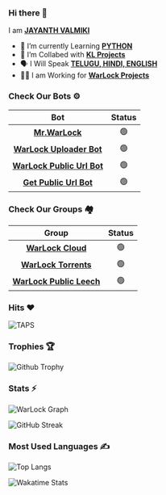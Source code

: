### Hi there 👋

I am [**JAYANTH VALMIKI**](https://telegram.dog/strangerbot_1)

- 🔭 I’m currently Learning [**PYTHON**](https://www.python.org/)
- 👯 I’m Collabed with [**KL Projects**](https://telegram.dog/kl_projects)
- 🗣️ I Will Speak [**TELUGU, HINDI, ENGLISH**](https://en.wikipedia.org/wiki/Languages_of_India)
- 👷‍♂️ I am Working for [**WarLock Projects**](https://telegram.dog/warlockprojects)

### Check Our Bots ⚙️

| **Bot** |  **Status**  |
| :-: | :-: |
| [**Mr.WarLock**](https://t.me/mrwarlock_bot) | 🟢 |
| [**WarLock Uploader Bot**](https://t.me/warlockurluploader_bot) | 🟢 |
| [**WarLock Public Url Bot**](https://t.me/warlockpublicurl_bot) | 🟢 |
| [**Get Public Url Bot**](https://t.me/getpubliclinkpro_bot) | 🟢 |

### Check Our Groups 🏘️

| **Group** |  **Status**  |
| :-: | :-: |
| [**WarLock Cloud**](https://t.me/joinchat/219fOxQSXKwxMDA1) | 🟢 |
| [**WarLock Torrents**](https://t.me/warlocktorrents) | 🟢 |
| [**WarLock Public Leech**](https://t.me/warlockpublicleech) | 🟢 |

### Hits ❤️

![TAPS](https://hits.seeyoufarm.com/api/count/incr/badge.svg?url=https%3A%2F%2Fgithub.com%2Fwarlock-pro&count_bg=%2379C83D&title_bg=%23555555&icon=&icon_color=%23E7E7E7&title=TAPS&edge_flat=true)


### Trophies 🏆

![Github Trophy](https://github-profile-trophy.vercel.app/?username=warlock-pro&theme=radical)


### Stats ⚡️

![WarLock Graph](https://activity-graph.herokuapp.com/graph?username=warlock-pro&custom_title=WarLock-Activity&theme=dracula)


![GitHub Streak](http://github-readme-streak-stats.herokuapp.com?user=warlock-pro&theme=dracula)


### Most Used Languages ✍️
![Top Langs](https://github-readme-stats.vercel.app/api/top-langs/?username=warlock-pro&show_icons=true&title_color=0088CC&icon_color=0088CC&ring=0088CC&fire=e25822&include_all_commits=true&theme=dracula&cache_seconds=86400&count_private=true&layout=compact&langs_count=10)


![Wakatime Stats](https://github-readme-stats.vercel.app/api/wakatime?warlock-pro&title_color=0088CC&icon_color=0088CC&theme=dracula&layout=compact)


